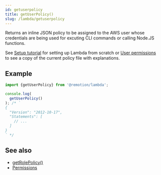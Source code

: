 ```yaml
---
id: getuserpolicy
title: getUserPolicy()
slug: /lambda/getuserpolicy
---
```


Returns an inline JSON policy to be assigned to the AWS user whose credentials are being used for excuting CLI commands or calling Node.JS functions.

See [Setup tutorial](/docs/lambda/setup) for setting up Lambda from scratch or [User permissions](/docs/lambda/permissions#user-permissions) to see a copy of the current policy file with explanations.

## Example

```ts twoslash
import {getUserPolicy} from '@remotion/lambda';

console.log(
  getUserPolicy()
); /* `
{
  "Version": "2012-10-17",
  "Statements": [
    // ...
  ]
}
` */
```

## See also

- [getRolePolicy()](/docs/lambda/getrolepolicy)
- [Permissions](/docs/lambda/permissions)

